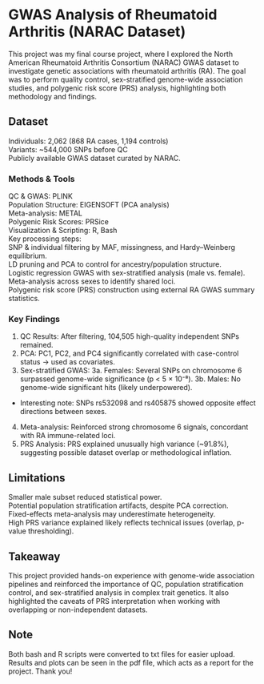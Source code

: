 # GWAS Analysis of Rheumatoid Arthritis (NARAC Dataset)

This project was my final course project, where I explored the North American Rheumatoid Arthritis Consortium (NARAC) GWAS dataset to investigate genetic associations with rheumatoid arthritis (RA). The goal was to perform quality control, sex-stratified genome-wide association studies, and polygenic risk score (PRS) analysis, highlighting both methodology and findings.

## Dataset
Individuals: 2,062 (868 RA cases, 1,194 controls)  
Variants: ~544,000 SNPs before QC  
Publicly available GWAS dataset curated by NARAC.  

### Methods & Tools
QC & GWAS: PLINK  
Population Structure: EIGENSOFT (PCA analysis)  
Meta-analysis: METAL  
Polygenic Risk Scores: PRSice  
Visualization & Scripting: R, Bash  
Key processing steps:  
SNP & individual filtering by MAF, missingness, and Hardy–Weinberg equilibrium.  
LD pruning and PCA to control for ancestry/population structure.  
Logistic regression GWAS with sex-stratified analysis (male vs. female).  
Meta-analysis across sexes to identify shared loci.  
Polygenic risk score (PRS) construction using external RA GWAS summary statistics.  

### Key Findings
1. QC Results: After filtering, 104,505 high-quality independent SNPs remained.
2. PCA: PC1, PC2, and PC4 significantly correlated with case-control status → used as covariates.
3. Sex-stratified GWAS:
3a. Females: Several SNPs on chromosome 6 surpassed genome-wide significance (p < 5 × 10⁻⁸).
3b. Males: No genome-wide significant hits (likely underpowered).
* Interesting note: SNPs rs532098 and rs405875 showed opposite effect directions between sexes.
4. Meta-analysis: Reinforced strong chromosome 6 signals, concordant with RA immune-related loci.
5. PRS Analysis: PRS explained unusually high variance (~91.8%), suggesting possible dataset overlap or methodological inflation.

## Limitations
Smaller male subset reduced statistical power.  
Potential population stratification artifacts, despite PCA correction.  
Fixed-effects meta-analysis may underestimate heterogeneity.  
High PRS variance explained likely reflects technical issues (overlap, p-value thresholding).  

## Takeaway
This project provided hands-on experience with genome-wide association pipelines and reinforced the importance of QC, population stratification control, and sex-stratified analysis in complex trait genetics. It also highlighted the caveats of PRS interpretation when working with overlapping or non-independent datasets.

## Note
Both bash and R scripts were converted to txt files for easier upload.  
Results and plots can be seen in the pdf file, which acts as a report for the project. Thank you!

